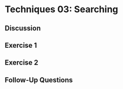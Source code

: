 Techniques 03: Searching
========================


Discussion
----------


Exercise 1
----------


Exercise 2
----------


Follow-Up Questions
-------------------
